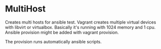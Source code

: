 # MultiHost
Creates multi hosts for ansible test. Vagrant creates multiple virtual devices with libvirt or virtualbox. Basically it's running with 1024 memory and 1 cpu. Ansible provision might be added with vagrant provision. 

The provision runs automatically ansible scripts.
